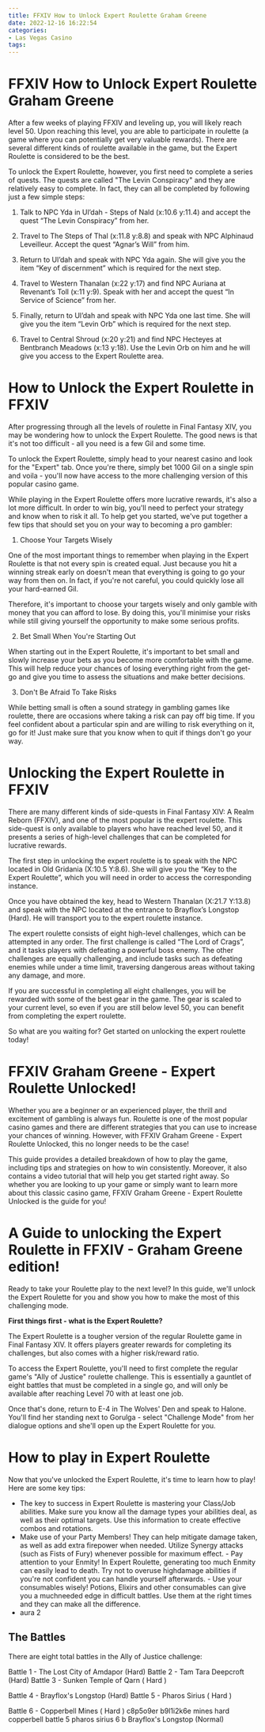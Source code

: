 ```yaml
---
title: FFXIV How to Unlock Expert Roulette Graham Greene
date: 2022-12-16 16:22:54
categories:
- Las Vegas Casino
tags:
---
```



#  FFXIV How to Unlock Expert Roulette Graham Greene

After a few weeks of playing FFXIV and leveling up, you will likely reach level 50. Upon reaching this level, you are able to participate in roulette (a game where you can potentially get very valuable rewards). There are several different kinds of roulette available in the game, but the Expert Roulette is considered to be the best.

To unlock the Expert Roulette, however, you first need to complete a series of quests. The quests are called "The Levin Conspiracy" and they are relatively easy to complete. In fact, they can all be completed by following just a few simple steps:

1) Talk to NPC Yda in Ul’dah - Steps of Nald (x:10.6 y:11.4) and accept the quest “The Levin Conspiracy” from her.

2) Travel to The Steps of Thal (x:11.8 y:8.8) and speak with NPC Alphinaud Leveilleur. Accept the quest “Agnar’s Will” from him.

3) Return to Ul’dah and speak with NPC Yda again. She will give you the item “Key of discernment” which is required for the next step.

4) Travel to Western Thanalan (x:22 y:17) and find NPC Auriana at Revenant’s Toll (x:11 y:9). Speak with her and accept the quest “In Service of Science” from her.

5) Finally, return to Ul’dah and speak with NPC Yda one last time. She will give you the item “Levin Orb” which is required for the next step.

6) Travel to Central Shroud (x:20 y:21) and find NPC Hecteyes at Bentbranch Meadows (x:13 y:18). Use the Levin Orb on him and he will give you access to the Expert Roulette area.

#  How to Unlock the Expert Roulette in FFXIV

After progressing through all the levels of roulette in Final Fantasy XIV, you may be wondering how to unlock the Expert Roulette. The good news is that it's not too difficult - all you need is a few Gil and some time.

To unlock the Expert Roulette, simply head to your nearest casino and look for the "Expert" tab. Once you're there, simply bet 1000 Gil on a single spin and voila - you'll now have access to the more challenging version of this popular casino game.

While playing in the Expert Roulette offers more lucrative rewards, it's also a lot more difficult. In order to win big, you'll need to perfect your strategy and know when to risk it all. To help get you started, we've put together a few tips that should set you on your way to becoming a pro gambler:

1) Choose Your Targets Wisely

One of the most important things to remember when playing in the Expert Roulette is that not every spin is created equal. Just because you hit a winning streak early on doesn't mean that everything is going to go your way from then on. In fact, if you're not careful, you could quickly lose all your hard-earned Gil.

Therefore, it's important to choose your targets wisely and only gamble with money that you can afford to lose. By doing this, you'll minimise your risks while still giving yourself the opportunity to make some serious profits.

2) Bet Small When You're Starting Out

When starting out in the Expert Roulette, it's important to bet small and slowly increase your bets as you become more comfortable with the game. This will help reduce your chances of losing everything right from the get-go and give you time to assess the situations and make better decisions.


3) Don't Be Afraid To Take Risks

While betting small is often a sound strategy in gambling games like roulette, there are occasions where taking a risk can pay off big time. If you feel confident about a particular spin and are willing to risk everything on it, go for it! Just make sure that you know when to quit if things don't go your way.

#  Unlocking the Expert Roulette in FFXIV

There are many different kinds of side-quests in Final Fantasy XIV: A Realm Reborn (FFXIV), and one of the most popular is the expert roulette. This side-quest is only available to players who have reached level 50, and it presents a series of high-level challenges that can be completed for lucrative rewards.

The first step in unlocking the expert roulette is to speak with the NPC located in Old Gridania (X:10.5 Y:8.6). She will give you the “Key to the Expert Roulette”, which you will need in order to access the corresponding instance.

Once you have obtained the key, head to Western Thanalan (X:21.7 Y:13.8) and speak with the NPC located at the entrance to Brayflox’s Longstop (Hard). He will transport you to the expert roulette instance.

The expert roulette consists of eight high-level challenges, which can be attempted in any order. The first challenge is called “The Lord of Crags”, and it tasks players with defeating a powerful boss enemy. The other challenges are equally challenging, and include tasks such as defeating enemies while under a time limit, traversing dangerous areas without taking any damage, and more.

If you are successful in completing all eight challenges, you will be rewarded with some of the best gear in the game. The gear is scaled to your current level, so even if you are still below level 50, you can benefit from completing the expert roulette.

So what are you waiting for? Get started on unlocking the expert roulette today!

#  FFXIV Graham Greene - Expert Roulette Unlocked!

Whether you are a beginner or an experienced player, the thrill and excitement of gambling is always fun. Roulette is one of the most popular casino games and there are different strategies that you can use to increase your chances of winning. However, with FFXIV Graham Greene - Expert Roulette Unlocked, this no longer needs to be the case!

This guide provides a detailed breakdown of how to play the game, including tips and strategies on how to win consistently. Moreover, it also contains a video tutorial that will help you get started right away. So whether you are looking to up your game or simply want to learn more about this classic casino game, FFXIV Graham Greene - Expert Roulette Unlocked is the guide for you!

#  A Guide to unlocking the Expert Roulette in FFXIV - Graham Greene edition!

Ready to take your Roulette play to the next level? In this guide, we'll unlock the Expert Roulette for you and show you how to make the most of this challenging mode.

**First things first - what is the Expert Roulette?**

The Expert Roulette is a tougher version of the regular Roulette game in Final Fantasy XIV. It offers players greater rewards for completing its challenges, but also comes with a higher risk/reward ratio.

To access the Expert Roulette, you'll need to first complete the regular game's "Ally of Justice" roulette challenge. This is essentially a gauntlet of eight battles that must be completed in a single go, and will only be available after reaching Level 70 with at least one job.

Once that's done, return to E-4 in The Wolves' Den and speak to Halone. You'll find her standing next to Gorulga - select "Challenge Mode" from her dialogue options and she'll open up the Expert Roulette for you.

# How to play in Expert Roulette

Now that you've unlocked the Expert Roulette, it's time to learn how to play! Here are some key tips:

- The key to success in Expert Roulette is mastering your Class/Job abilities. Make sure you know all the damage types your abilities deal, as well as their optimal targets. Use this information to create effective combos and rotations.
- Make use of your Party Members! They can help mitigate damage taken, as well as add extra firepower when needed. Utilize Synergy attacks (such as Fists of Fury) whenever possible for maximum effect. - Pay attention to your Enmity! In Expert Roulette, generating too much Enmity can easily lead to death. Try not to overuse highdamage abilities if you're not confident you can handle yourself afterwards. - Use your consumables wisely! Potions, Elixirs and other consumables can give you a muchneeded edge in difficult battles. Use them at the right times and they can make all the difference. 
- aura 2

 ## The Battles 

 There are eight total battles in the Ally of Justice challenge: 

 Battle 1 - The Lost City of Amdapor (Hard) 
Battle 2 - Tam Tara Deepcroft (Hard)   Battle 3 - Sunken Temple of Qarn ( Hard ) 

 Battle 4 - Brayflox's Longstop (Hard)   Battle 5 - Pharos Sirius ( Hard ) 

 Battle 6 - Copperbell Mines ( Hard ) c8p5o9er b9l1i2k6e mines hard copperbell battle 5 pharos sirius 6 b Brayflox's Longstop (Normal)